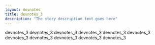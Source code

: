 ```yaml
---
layout: devnotes
title: devnotes_3 
description: "The story description text goes here"
---
```


devnotes_3 devnotes_3 devnotes_3 devnotes_3 devnotes_3 devnotes_3 devnotes_3 devnotes_3 devnotes_3 devnotes_3 devnotes_3 